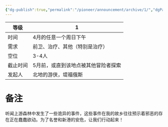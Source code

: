 ```yaml
---
{"dg-publish":true,"permalink":"/pioneer/announcement/archive/1/","dgPassFrontmatter":true}
---
```


| 等级   | 1                  |
| ---- | ------------------ |
| 时间   | 4月的任意一个周日下午        |
| 需求   | 前卫、治疗、其他（特别是治疗）    |
| 空位   | 3-4人               |
| 截止时间 | 5月前，或直到该地点被其他冒险者探索 |
| 发起人  | 北地的游侠，堤福俄斯         |
# 备注
听闻上游森林中发生了一些诡异的事件，这些事件在我的故乡往往预示着邪恶的存在正在蠢蠢欲动。为了名誉和新港的安危，让我们行动起来！




